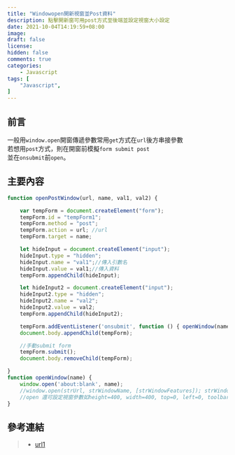 ```yaml
---
title: "Windowopen開新視窗並Post資料"
description: 點擊開新窗可用post方式至後端並設定視窗大小設定
date: 2021-10-04T14:19:59+08:00
image: 
draft: false
license: 
hidden: false
comments: true
categories:
    - Javascript
tags: [
    "Javascript",
]
---
```


## 前言

一般用`window.open`開窗傳遞參數常用`get`方式在`url`後方串接參數  
若想用`post`方式，則在開窗前模擬`form submit post`  
並在`onsubmit`前`open`。  

## 主要內容

```javascript
function openPostWindow(url, name, val1, val2) {

    var tempForm = document.createElement("form");
    tempForm.id = "tempForm1";
    tempForm.method = "post";
    tempForm.action = url; //url
    tempForm.target = name;

    let hideInput = document.createElement("input");
    hideInput.type = "hidden";  
    hideInput.name = "val1";//傳入引數名
    hideInput.value = val1;//傳入資料
    tempForm.appendChild(hideInput);

    let hideInput2 = document.createElement("input");
    hideInput2.type = "hidden";
    hideInput2.name = "val2";
    hideInput2.value = val2;
    tempForm.appendChild(hideInput2);

    tempForm.addEventListener('onsubmit', function () { openWindow(name);})
    document.body.appendChild(tempForm);

    //手動submit form
    tempForm.submit();
    document.body.removeChild(tempForm);

}
function openWindow(name) {
    window.open('about:blank', name);
    //window.open(strUrl, strWindowName, [strWindowFeatures]); strWindowName 和 form 的 target相對應
    //open 還可設定視窗參數如height=400, width=400, top=0, left=0, toolbar=yes, menubar=yes, scrollbars=yes, resizable=yes,location=yes, status=yes
}    
```

## 參考連結

>* [url1](https://www.itread01.com/content/1546525466.html)